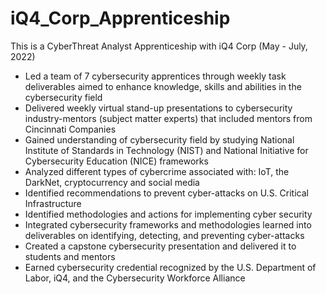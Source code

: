 # iQ4_Corp_Apprenticeship
This is a CyberThreat Analyst Apprenticeship with iQ4 Corp (May - July, 2022)

- Led a team of 7 cybersecurity apprentices through weekly task deliverables aimed to enhance knowledge, skills and abilities in the cybersecurity field
- Delivered weekly virtual stand-up presentations to cybersecurity industry-mentors (subject matter experts) that included mentors from Cincinnati Companies 
- Gained understanding of cybersecurity field by studying National Institute of Standards in Technology (NIST) and National Initiative for Cybersecurity Education (NICE) frameworks
- Analyzed different types of cybercrime associated with: IoT, the DarkNet, cryptocurrency and social media
- Identified recommendations to prevent cyber-attacks on U.S. Critical Infrastructure
- Identified methodologies and actions for implementing cyber security
- Integrated cybersecurity frameworks and methodologies learned into deliverables on identifying, detecting, and preventing cyber-attacks 
- Created a capstone cybersecurity presentation and delivered it to students and mentors
- Earned cybersecurity credential recognized by the U.S. Department of Labor, iQ4, and the Cybersecurity Workforce Alliance 
